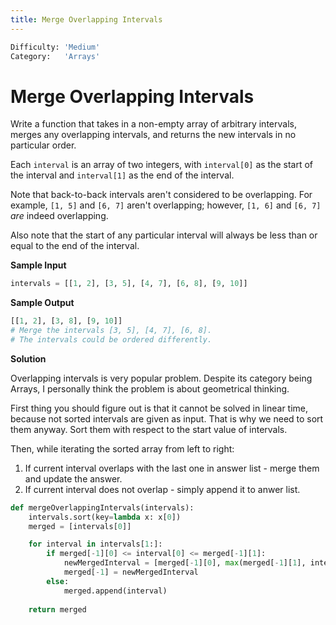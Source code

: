 ```yaml
---
title: Merge Overlapping Intervals
---
```


```python
Difficulty: 'Medium'
Category:   'Arrays'
```
# Merge Overlapping Intervals
Write a function that takes in a non-empty array of arbitrary intervals, merges any overlapping intervals, and returns the new intervals in no particular order.

Each `interval` is an array of two integers, with `interval[0]` as the start of the interval and `interval[1]` as the end of the interval.

Note that back-to-back intervals aren't considered to be overlapping. For example, `[1, 5]` and `[6, 7]` aren't overlapping; however, `[1, 6]` and `[6, 7]` *are* indeed overlapping.

Also note that the start of any particular interval will always be less than or equal to the end of the interval.

**Sample Input**
```python
intervals = [[1, 2], [3, 5], [4, 7], [6, 8], [9, 10]]
```

**Sample Output**
```python
[[1, 2], [3, 8], [9, 10]]
# Merge the intervals [3, 5], [4, 7], [6, 8].
# The intervals could be ordered differently.
```

**Solution**

Overlapping intervals is very popular problem. Despite its category being Arrays, I personally think the problem is about geometrical thinking. 

First thing you should figure out is that it cannot be solved in linear time, because not sorted intervals are given as input. That is why we need to sort them anyway. Sort them with respect to the start value of intervals.

Then, while iterating the sorted array from left to right:
1. If current interval overlaps with the last one in answer list - merge them and update the answer.
2. If current interval does not overlap - simply append it to anwer list.


```python
def mergeOverlappingIntervals(intervals):
    intervals.sort(key=lambda x: x[0])
    merged = [intervals[0]]

    for interval in intervals[1:]:
        if merged[-1][0] <= interval[0] <= merged[-1][1]:
            newMergedInterval = [merged[-1][0], max(merged[-1][1], interval[1])] 
            merged[-1] = newMergedInterval
        else:
            merged.append(interval)
    
    return merged
```
